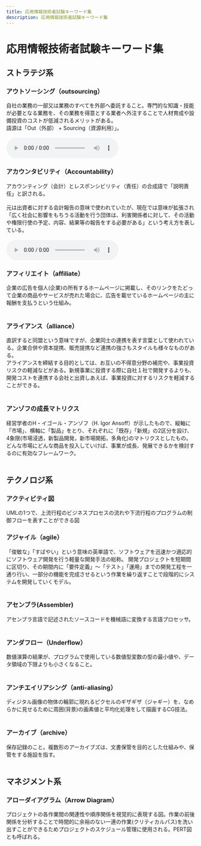 ```yaml
---
title: 応用情報技術者試験キーワード集
description: 応用情報技術者試験キーワード集
---
```


# 応用情報技術者試験キーワード集

<AudioPlay/>

## ストラテジ系

### アウトソーシング（outsourcing）
自社の業務の一部又は業務のすべてを外部へ委託すること。専門的な知識・技能が必要となる業務を、その業務を得意とする業者へ外注することで人材育成や設備投資のコストが低減されるメリットがある。<br>
語源は「Out（外部） + Sourcing（資源利用）」。<br>
<br>
<audio controls :src="$withBase('/assets/wav/ap/keyword/アウトソーシング.mp3')" type="audio/mp3" />

### アカウンタビリティ（Accountability）
アカウンティング（会計）とレスポンシビリティ（責任）の合成語で「説明責任」と訳される。<br>
<br>
元は出資者に対する会計報告の意味で使われていたが、現在では意味が拡張され「広く社会に影響をもちうる活動を行う団体は、利害関係者に対して、その活動や権限行使の予定、内容、結果等の報告をする必要がある」という考え方を表している。<br>
<br>
<audio controls :src="$withBase('/assets/wav/ap/keyword/アカウンタビリティ.mp3')" type="audio/mp3" />
  あなたのブラウザーは <code>audio</code> 要素に対応していません。
</audio>

### アフィリエイト（affiliate）
企業の広告を個人(企業)の所有するホームページに掲載し、そのリンクをたどって企業の商品やサービスが売れた場合に、広告を載せているホームページの主に報酬を支払うという仕組み。<br>
<br>

### アライアンス（alliance）
直訳すると同盟という意味ですが、企業同士の連携を表す言葉として使われている。企業合併や資本提携、販売提携など連携の強さもスタイルも様々なものがある。<br>
アライアンスを締結する目的としては、お互いの不得意分野の補完や、事業投資リスクの軽減などがある。新規事業に投資する際に自社１社で開発するよりも、開発コストを連携する会社と出資しあえば、事業投資に対するリスクを軽減することができる。<br>
<br>

### アンゾフの成長マトリクス
経営学者のH・イゴール・アンゾフ（H. Igor Ansoff）が示したもので、縦軸に「市場」、横軸に「製品」をとり、それぞれに「既存」「新規」の2区分を設け、4象限(市場浸透，新製品開発，新市場開拓，多角化)のマトリクスとしたもの。どんな市場にどんな商品を投入していけば、事業が成長、発展できるかを検討するのに有効なフレームワーク。<br>
<br>

## テクノロジ系

### アクティビティ図
UMLの1つで、上流行程のビジネスプロセスの流れや下流行程のプログラムの制御フローを表すことができる図

### アジャイル（agile）
「俊敏な」「すばやい」という意味の英単語で、ソフトウェアを迅速かつ適応的にソフトウェア開発を行う軽量な開発手法の総称。 開発プロジェクトを短期間に区切り、その期間内に「要件定義」～「テスト」「運用」までの開発工程を一通り行い、一部分の機能を完成させるという作業を繰り返すことで段階的にシステムを開発していくモデル。<br>
<br>

### アセンブラ(Assembler)
アセンブラ言語で記述されたソースコードを機械語に変換する言語プロセッサ。<br>
<br>

### アンダフロー（Underflow）
数値演算の結果が、プログラムで使用している数値型変数の型の最小値や、データ領域の下限よりも小さくなること。<br>
<br>

### アンチエイリアシング（anti-aliasing）
ディジタル画像の物体の輪郭に現れるピクセルのギザギザ（ジャギー）を、なめらかに見せるために周囲(背景)の画素値と平均化処理をして描画するCG技法。<br>
<br>

### アーカイブ（archive）
保存記録のこと。複数形のアーカイブズは、文書保管を目的とした仕組みや、保管をする施設を指す。<br>
<br>

## マネジメント系
### アローダイアグラム（Arrow Diagram）
プロジェクトの各作業間の関連性や順序関係を視覚的に表現する図。作業の前後関係を分析することで時間的に余裕のない一連の作業(クリティカルパス)を洗い出すことができるためプロジェクトのスケジュール管理に使用される。PERT図とも呼ばれる。<br>
<br>

